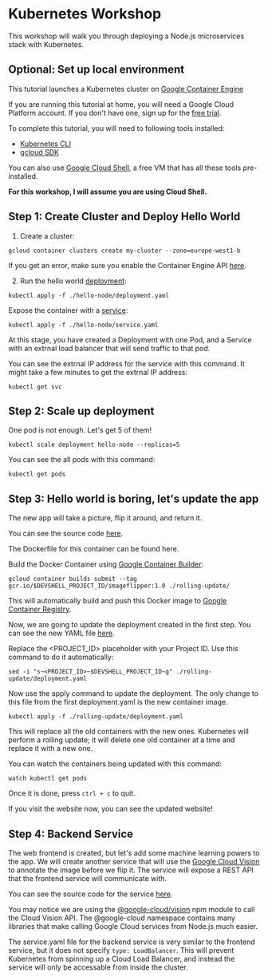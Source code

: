 # Kubernetes Workshop

This workshop will walk you through deploying a Node.js microservices stack with Kubernetes.

## Optional: Set up local environment

This tutorial launches a Kubernetes cluster on [Google Container Engine](https://cloud.google.com/container)

If you are running this tutorial at home, you will need a Google Cloud Platform account. If you don't have one, sign up for the [free trial](https://cloud.google.com/free).

To complete this tutorial, you will need to following tools installed:

 - [Kubernetes CLI](https://github.com/kubernetes/kubernetes/blob/master/CHANGELOG.md#client-binaries)
 - [gcloud SDK](https://cloud.google.com/sdk)

You can also use [Google Cloud Shell](https://cloud.google.com/shell), a free VM that has all these tools pre-installed.

**For this workshop, I will assume you are using Cloud Shell.**

## Step 1: Create Cluster and Deploy Hello World

1. Create a cluster:

`gcloud container clusters create my-cluster --zone=europe-west1-b`

If you get an error, make sure you enable the Container Engine API [here](https://console.cloud.google.com/apis/api/container.googleapis.com/overview).

2. Run the hello world [deployment](./hello-node/deployment.yaml):

`kubectl apply -f ./hello-node/deployment.yaml`

Expose the container with a [service](./hello-node/service.yaml):

`kubectl apply -f ./hello-node/service.yaml`

At this stage, you have created a Deployment with one Pod, and a Service with an extrnal load balancer that will send traffic to that pod.

You can see the extrnal IP address for the service with this command. It might take a few minutes to get the extrnal IP address:

`kubectl get svc`

## Step 2: Scale up deployment

One pod is not enough. Let's get 5 of them!

`kubectl scale deployment hello-node --replicas=5`

You can see the all pods with this command:

`kubectl get pods`

## Step 3: Hello world is boring, let's update the app

The new app will take a picture, flip it around, and return it.

You can see the source code [here](./rolling-update/index.js).

The Dockerfile for this container can be found here.

Build the Docker Container using [Google Container Builder](https://cloud.google.com/container-builder):

`gcloud container builds submit --tag gcr.io/$DEVSHELL_PROJECT_ID/imageflipper:1.0 ./rolling-update/`

This will automatically build and push this Docker image to [Google Container Registry](https://gcr.io).

Now, we are going to update the deployment created in the first step. You can see the new YAML file [here](/rolling-update/deployment.yaml).

Replace the <PROJECT_ID> placeholder with your Project ID. Use this command to do it automatically:

`sed -i "s~<PROJECT_ID>~$DEVSHELL_PROJECT_ID~g" ./rolling-update/deployment.yaml`

Now use the apply command to update the deployment. The only change to this file from the first deployment.yaml is the new container image.

`kubectl apply -f ./rolling-update/deployment.yaml`

This will replace all the old containers with the new ones. Kubernetes will perform a rolling update; it will delete one old container at a time and replace it with a new one.

You can watch the containers being updated with this command:

`watch kubectl get pods`

Once it is done, press `ctrl + c` to quit.

If you visit the website now, you can see the updated website!

## Step 4: Backend Service

The web frontend is created, but let's add some machine learning powers to the app. We will create another service that will use the [Google Cloud Vision](https://cloud.google.com/vision) to annotate the image before we flip it. The service will expose a REST API that the frontend service will communicate with.

You can see the source code for the service [here](./second-service/index.js).

You may notice we are using the [@google-cloud/vision]() npm module to call the Cloud Vision API. The @google-cloud namespace contains many libraries that make calling Google Cloud services from Node.js much easier.

The service.yaml file for the backend service is very similar to the frontend service, but it does not specify `type: LoadBalancer`. This will prevent Kubernetes from spinning up a Cloud Load Balancer, and instead the service will only be accessable from inside the cluster.

